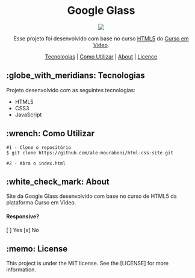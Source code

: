 <h1 align="center">Google Glass</h1>
<p align="center">
  <img src="assets/readme/principal.gif">
</p>

<p align="center">
  Esse projeto foi desenvolvido com base no curso <a href="https://www.cursoemvideo.com/course/html5/">HTML5</a> do <a href="https://www.cursoemvideo.com/course/html5/">Curso em Vídeo</a>.
</p>

<p align="center">
  <a href="#technology">Tecnologias</a> | 
  <a href="#c-utilizar">Como Utilizar</a> |
  <a href="#about">About</a> |
  <a href="#license">Licence</a> 
</p>

<h2 id="technology">:globe_with_meridians: Tecnologias</h2>
<p>Projeto desenvolvido com as seguintes tecnologias:</p>
<ul>
  <li>HTML5</li>
  <li>CSS3</li>
  <li>JavaScript</li>
</ul>

<h2 id="c-utilizar">:wrench: Como Utilizar</h2>

```
#1 - Clone o repositório
$ git clone https://github.com/ale-mouraboni/html-css-site.git

#2 - Abra o index.html
```

<h2 id="about">:white_check_mark: About</h2>
<p>Site da Google Glass desenvolvido com base no curso de HTML5 da plataforma Curso em Vídeo.
<h4>Responsive?</h4>
[ ] Yes  [x] No
</p>

<h2 id="license">:memo: License</h2>
<p>This project is under the MIT license. See the [LICENSE] for more information.
</p>
